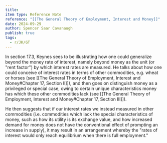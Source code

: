 ```yaml
---
title: 
item type: Reference Note
reference: "[[The General Theory of Employment, Interest and Money]]"
date: 2024-09-29
author: Spencer Saar Cavanaugh
publish: true
tags:
  - r/JK/GT
---
```

In section 17.3, Keynes sees to be illustrating how one could generalize beyond the money rate of interest, namely beyond money as the unit (or "rent factor") by which interest rates are measured. He talks about how one could conceive of interest rates in terms of other commodities, e.g. wheat or horses (see [[The General Theory of Employment, Interest and Money#Chapter 17, Section II]]), and then goes on distinguish money as a privileged or special case, owing to certain unique characteristics money has which these other commodities lack (see [[The General Theory of Employment, Interest and Money#Chapter 17, Section III]]). 

He then suggests that if our interest rates we instead measured in other commodities (i.e. commodities which lack the special characteristics of money, such as how its utility is its exchange value, and how increased demand for money does not have the conventional effect of prompting an increase in supply), it may result in an arrangement whereby the "rates of interest would only reach equilibrium when there is full employment."